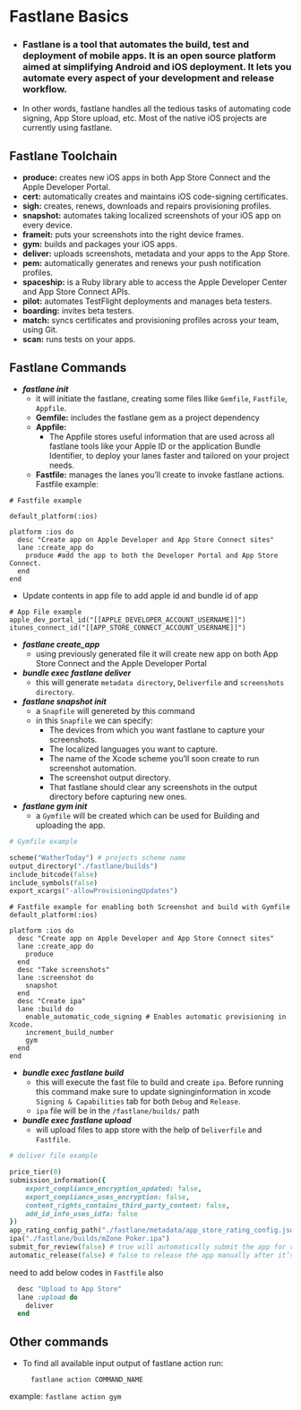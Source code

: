 # Fastlane Basics

- ### Fastlane is a tool that automates the build, test and deployment of mobile apps. It is an open source platform aimed at simplifying Android and iOS deployment. It lets you automate every aspect of your development and release workflow.
- In other words, fastlane handles all the tedious tasks of automating code signing, App Store upload, etc. Most of the native iOS projects are currently using fastlane.

## Fastlane Toolchain
- **produce:** creates new iOS apps in both App Store Connect and the Apple Developer Portal.
- **cert:** automatically creates and maintains iOS code-signing certificates.
- **sigh:** creates, renews, downloads and repairs provisioning profiles.
- **snapshot:** automates taking localized screenshots of your iOS app on every device.
- **frameit:** puts your screenshots into the right device frames.
- **gym:** builds and packages your iOS apps.
- **deliver:** uploads screenshots, metadata and your apps to the App Store.
- **pem:** automatically generates and renews your push notification profiles.
- **spaceship:** is a Ruby library able to access the Apple Developer Center and App Store Connect APIs.
- **pilot:** automates TestFlight deployments and manages beta testers.
- **boarding:** invites beta testers.
- **match:** syncs certificates and provisioning profiles across your team, using Git.
- **scan:** runs tests on your apps.

## Fastlane Commands
- ***fastlane init***
	- it will initiate the fastlane, creating some files llike `Gemfile`, `Fastfile`, `Appfile`. 
	- **Gemfile:** includes the fastlane gem as a project dependency
	- **Appfile:**
		- The Appfile stores useful information that are used across all fastlane tools like your Apple ID or the application Bundle Identifier, to deploy your lanes faster and tailored on your project needs.
	- **Fastfile:** manages the lanes you’ll create to invoke fastlane actions. Fastfile example:
```
# Fastfile example

default_platform(:ios)

platform :ios do
  desc "Create app on Apple Developer and App Store Connect sites"
  lane :create_app do
    produce #add the app to both the Developer Portal and App Store Connect.
  end
end
```
- Update contents in app file to add apple id and bundle id of app
```
# App File example
apple_dev_portal_id("[[APPLE_DEVELOPER_ACCOUNT_USERNAME]]")
itunes_connect_id("[[APP_STORE_CONNECT_ACCOUNT_USERNAME]]")
```

- ***fastlane create_app***
	- using previously generated file it will create new app on both App Store Connect and the Apple Developer Portal
- ***bundle exec fastlane deliver***
	- this will generate `metadata directory`, `Deliverfile` and `screenshots directory`.
- ***fastlane snapshot init***
	- a `Snapfile` will genereted by this command
	- in this `Snapfile` we can specify:
		- The devices from which you want fastlane to capture your screenshots.
		- The localized languages you want to capture.
		- The name of the Xcode scheme you’ll soon create to run screenshot automation.
		- The screenshot output directory.
		- That fastlane should clear any screenshots in the output directory before capturing new ones.
- ***fastlane gym init***
	- a `Gymfile` will be created which can be used for Building and uploading the app.

```ruby
# Gymfile example

scheme("WatherToday") # projects scheme name
output_directory("./fastlane/builds")
include_bitcode(false)
include_symbols(false)
export_xcargs("-allowProvisioningUpdates") 

```

```
# Fastfile example for enabling both Screenshot and build with Gymfile
default_platform(:ios)

platform :ios do
  desc "Create app on Apple Developer and App Store Connect sites"
  lane :create_app do
    produce
  end
  desc "Take screenshots"
  lane :screenshot do
    snapshot
  end
  desc "Create ipa"
  lane :build do
    enable_automatic_code_signing # Enables automatic provisioning in Xcode.
    increment_build_number
    gym
  end
end

```

- ***bundle exec fastlane build***
	- this will execute the fast file to build and create `ipa`. Before running this command make sure to update signinginformation in xcode  `Signing & Capabilities` tab for both `Debug` and `Release`.
	- `ipa` file will be in the `/fastlane/builds/` path
- ***bundle exec fastlane upload***
	- will upload files to app store with the help of `Deliverfile` and `Fastfile`.

```ruby
# deliver file example

price_tier(0)
submission_information({
    export_compliance_encryption_updated: false,
    export_compliance_uses_encryption: false,
    content_rights_contains_third_party_content: false,
    add_id_info_uses_idfa: false
})
app_rating_config_path("./fastlane/metadata/app_store_rating_config.json")
ipa("./fastlane/builds/mZone Poker.ipa")
submit_for_review(false) # true will automatically submit the app for review, as it is a test project I won't submit it
automatic_release(false) # false to release the app manually after it’s accepted by app review

```

need to add below codes in `Fastfile` also

``` ruby
  desc "Upload to App Store"
  lane :upload do
    deliver
  end
```



## Other commands

- To find all available input output of fastlane action run:

		fastlane action COMMAND_NAME
example: `fastlane action gym`
